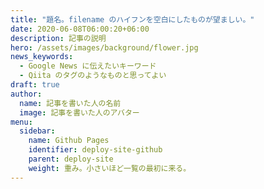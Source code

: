 ```yaml
---
title: "題名。filename のハイフンを空白にしたものが望ましい。"
date: 2020-06-08T06:00:20+06:00
description: 記事の説明
hero: /assets/images/background/flower.jpg
news_keywords:
  - Google News に伝えたいキーワード
  - Qiita のタグのようなものと思ってよい
draft: true
author:
  name: 記事を書いた人の名前
  image: 記事を書いた人のアバター
menu:
  sidebar:
    name: Github Pages
    identifier: deploy-site-github
    parent: deploy-site
    weight: 重み。小さいほど一覧の最初に来る。
---
```

